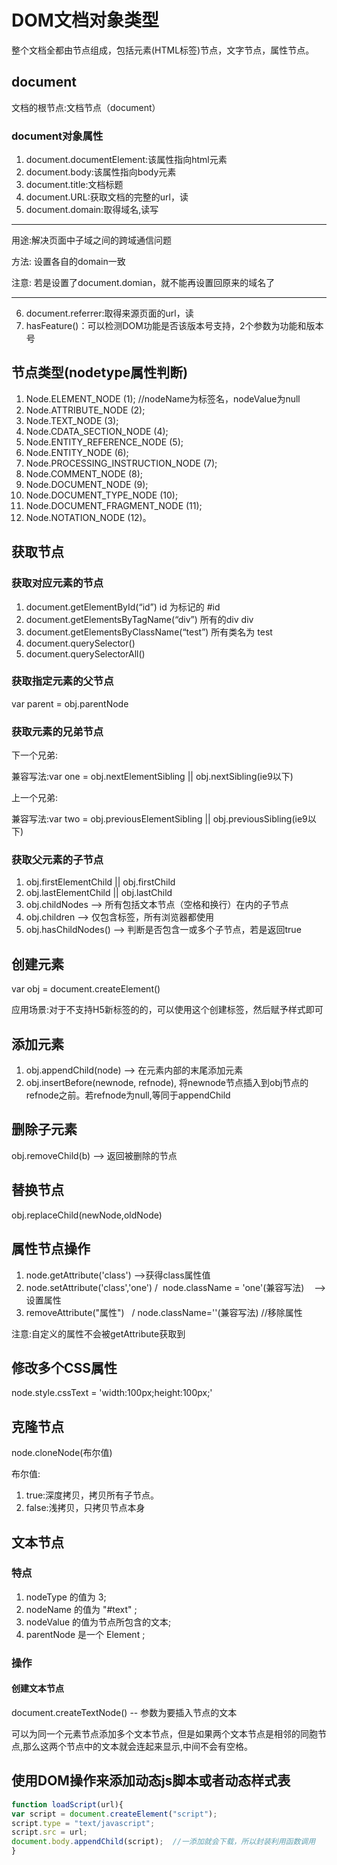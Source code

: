 # DOM文档对象类型

整个文档全都由节点组成，包括元素(HTML标签)节点，文字节点，属性节点。


## document

文档的根节点:文档节点（document）

### document对象属性

1. document.documentElement:该属性指向html元素
2. document.body:该属性指向body元素
3. document.title:文档标题
4. document.URL:获取文档的完整的url，读
5. document.domain:取得域名,读写
***
用途:解决页面中子域之间的跨域通信问题

方法: 设置各自的domain一致

注意: 若是设置了document.domian，就不能再设置回原来的域名了
***
6. document.referrer:取得来源页面的url，读
7. hasFeature()：可以检测DOM功能是否该版本号支持，2个参数为功能和版本号

## 节点类型(nodetype属性判断)

1. Node.ELEMENT_NODE (1);  //nodeName为标签名，nodeValue为null
2. Node.ATTRIBUTE_NODE (2);
3. Node.TEXT_NODE (3);
4. Node.CDATA_SECTION_NODE (4);
5. Node.ENTITY_REFERENCE_NODE (5);
6. Node.ENTITY_NODE (6);
7. Node.PROCESSING_INSTRUCTION_NODE (7);
8. Node.COMMENT_NODE (8);
9. Node.DOCUMENT_NODE (9);
10. Node.DOCUMENT_TYPE_NODE (10);
11. Node.DOCUMENT_FRAGMENT_NODE (11);
12. Node.NOTATION_NODE (12)。
## 获取节点

### 获取对应元素的节点
1. document.getElementById(“id”) id 为标记的 #id
2. document.getElementsByTagName(“div”) 所有的div div
3. document.getElementsByClassName(“test”) 所有类名为 test
4. document.querySelector()
5. document.querySelectorAll()

### 获取指定元素的父节点

var parent = obj.parentNode

### 获取元素的兄弟节点

下一个兄弟:

兼容写法:var one = obj.nextElementSibling || obj.nextSibling(ie9以下)  

上一个兄弟:

兼容写法:var two = obj.previousElementSibling || obj.previousSibling(ie9以下)

### 获取父元素的子节点

1. obj.firstElementChild || obj.firstChild 
2. obj.lastElementChild || obj.lastChild
3. obj.childNodes  --> 所有包括文本节点（空格和换行）在内的子节点
4. obj.children --> 仅包含标签，所有浏览器都使用 
5. obj.hasChildNodes() --> 判断是否包含一或多个子节点，若是返回true
## 创建元素

var obj = document.createElement()

应用场景:对于不支持H5新标签的的，可以使用这个创建标签，然后赋予样式即可

## 添加元素

1. obj.appendChild(node) --> 在元素内部的末尾添加元素
2. obj.insertBefore(newnode, refnode), 将newnode节点插入到obj节点的refnode之前。若refnode为null,等同于appendChild

## 删除子元素

obj.removeChild(b)  --> 返回被删除的节点

## 替换节点

obj.replaceChild(newNode,oldNode) 

## 属性节点操作

1. node.getAttribute('class') -->获得class属性值
2. node.setAttribute('class','one')  /  node.className = 'one'(兼容写法)    --> 设置属性
3. removeAttribute("属性")   /  node.className=''(兼容写法)  //移除属性

注意:自定义的属性不会被getAttribute获取到

## 修改多个CSS属性

node.style.cssText = 'width:100px;height:100px;'

## 克隆节点

node.cloneNode(布尔值)

布尔值:
1. true:深度拷贝，拷贝所有子节点。
2. false:浅拷贝，只拷贝节点本身

## 文本节点 

### 特点
1. nodeType 的值为 3;
2. nodeName 的值为 "#text" ;
3. nodeValue 的值为节点所包含的文本;
4. parentNode 是一个 Element ;

### 操作

#### 创建文本节点

document.createTextNode() -- 参数为要插入节点的文本

可以为同一个元素节点添加多个文本节点，但是如果两个文本节点是相邻的同胞节点,那么这两个节点中的文本就会连起来显示,中间不会有空格。


## 使用DOM操作来添加动态js脚本或者动态样式表

```js
function loadScript(url){
var script = document.createElement("script");
script.type = "text/javascript";
script.src = url;
document.body.appendChild(script);  //一添加就会下载，所以封装利用函数调用
}
```

